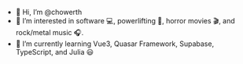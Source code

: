 - 👋 Hi, I’m @chowerth
- 👀 I’m interested in software :computer:, powerlifting :muscle:, horror movies :clapper:, and rock/metal music :headphones:. 
- 🌱 I’m currently learning Vue3, Quasar Framework, Supabase, TypeScript, and Julia :smiley:

<!---
chowerth/chowerth is a ✨ special ✨ repository because its `README.md` (this file) appears on your GitHub profile.
You can click the Preview link to take a look at your changes.
--->
